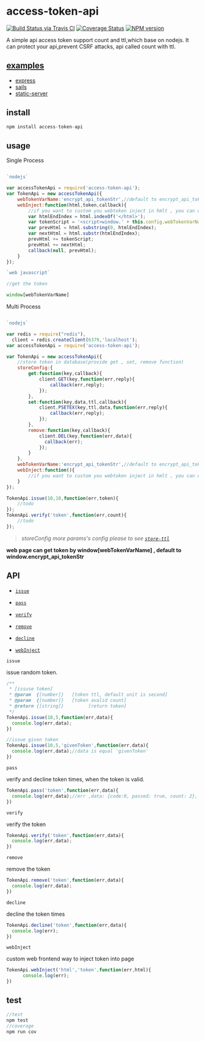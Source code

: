 # access-token-api

[![Build Status via Travis CI](https://travis-ci.org/navyxie/access-token-api.svg?branch=master)](https://travis-ci.org/navyxie/access-token-api) [![Coverage Status](https://coveralls.io/repos/github/navyxie/access-token-api/badge.svg?branch=master)](https://coveralls.io/github/navyxie/access-token-api?branch=master) [![NPM version](https://badge.fury.io/js/access-token-api.png)](http://badge.fury.io/js/access-token-api)

A simple api access token support count and ttl,which base on nodejs. It can protect your api,prevent CSRF attacks, api called count with ttl.

## [examples](./examples)

- [express](./examples/express)
- [sails](./examples/sails)
- [static-server](./examples/static-server)

## install

```js
npm install access-token-api
```

## usage

Single Process

```js

`nodejs`

var accessTokenApi = require('access-token-api');
var TokenApi = new accessTokenApi({
    webTokenVarName:'encrypt_api_tokenStr',//default to encrypt_api_tokenStr
    webInject:function(html,token,callback){
        //if you want to custom you webtoken inject in hmlt , you can do in this function. example:
        var htmlEndIndex = html.indexOf('</html>');
        var tokenScript = '<script>window.' + this.config.webTokenVarName + '=' + token + '</script>';
        var prevHtml = html.substring(0, htmlEndIndex);
        var nextHtml = html.substr(htmlEndIndex);
        prevHtml += tokenScript;
        prevHtml += nextHtml;
        callback(null, prevHtml);
    }
});

`web javascript`

//get the token

window[webTokenVarName]
```


Multi Process

```js

`nodejs`

var redis = require("redis"),
  client = redis.createClient(6379,'localhost');
var accessTokenApi = require('access-token-api');

var TokenApi = new accessTokenApi({
    //store token in database(provide get , set, remove function)
    storeConfig:{
        get:function(key,callback){
            client.GET(key,function(err,reply){
                callback(err,reply);
            });
        },
        set:function(key,data,ttl,callback){
            client.PSETEX(key,ttl,data,function(err,reply){
                callback(err,reply);
            });
        },
        remove:function(key,callback){
            client.DEL(key,function(err,data){
              callback(err);
            });
        }
    },
    webTokenVarName:'encrypt_api_tokenStr',//default to encrypt_api_tokenStr
    webInject:function(){
        //if you want to custom you webtoken inject in hmlt , you can do in this function.
    }
});

TokenApi.issue(10,10,function(err,token){
    //todo
});
TokenApi.verify('token',function(err,count){
    //todo
});
```

> *storeConfig more params's config please to see [`store-ttl`](https://github.com/navyxie/store-ttl)*

**web page can get token by window[webTokenVarName] , default to window.encrypt_api_tokenStr**


## API

- [`issue`](#issue)

- [`pass`](#pass)

- [`verify`](#verify)

- [`remove`](#remove)

- [`decline`](#decline)

- [`webInject`](#webInject)

<a name="issue" />

`issue`

issue random token.

```js
/**
 * [issuse token]
 * @param  {[number]}   [token ttl, default unit is second]
 * @param  {[number]}   [token avalid count]
 * @return {[string]}         [return token]
 */
TokenApi.issue(10,5,function(err,data){
  console.log(err,data);
})

//issue given token
TokenApi.issue(10,5,'givenToken',function(err,data){
  console.log(err,data);//data is equal 'givenToken'
})
```

<a name="pass" />

`pass`

verify and decline token times, when the token is valid.

```js
TokenApi.pass('token',function(err,data){
  console.log(err,data);//err ,data: {code:0, passed: true, count: 2}, when code is zero and passed is true, token is valid.
})
```

<a name="verify" />

`verify`

verify the token 

```js
TokenApi.verify('token',function(err,data){
  console.log(err,data);
})
```

<a name="remove" />

`remove`

remove the token

```js
TokenApi.remove('token',function(err,data){
  console.log(err,data);
})
```

<a name="decline" />

`decline`

decline the token times

```js
TokenApi.decline('token',function(err,data){
  console.log(err);
})
```

<a name="webInject" />

`webInject`

custom web frontend way to inject token into page

```js
TokenApi.webInject('html','token',function(err,html){
      console.log(err);
})
```


## test

 ```js
 //test
 npm test
 //coverage
 npm run cov
 ```
